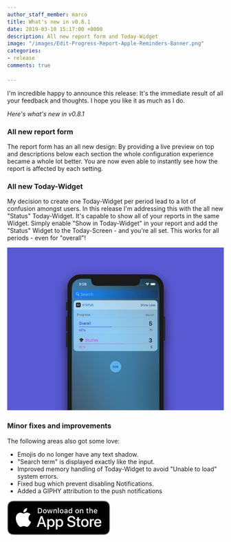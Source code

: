 ```yaml
---
author_staff_member: marco
title: What's new in v0.8.1
date: 2019-03-10 15:17:00 +0000
description: All new report form and Today-Widget
image: "/images/Edit-Progress-Report-Apple-Reminders-Banner.png"
categories:
- release
comments: true

---
```

I'm incredible happy to announce this release: It's the immediate result of all your feedback and thoughts. I hope you like it as much as I do.

_Here's what's new in v0.8.1_

### All new report form

The report form has an all new design: By providing a live preview on top and descriptions below each section the whole configuration experience became a whole lot better. You are now even able to instantly see how the report is affected by each setting.

### All new Today-Widget

My decision to create one Today-Widget per period lead to a lot of confusion amongst users. In this release I'm addressing this with the all new "Status" Today-Widget. It's capable to show all of your reports in the same Widget. Simply enable "Show in Today-Widget" in your report and add the "Status" Widget to the Today-Screen - and you're all set. This works for all periods - even for "overall"!

![](/images/Progress-for-Apple-Reminders-Widget-Banner.jpg)

### Minor fixes and improvements

The following areas also got some love:

* Emojis do no longer have any text shadow.
* "Search term" is displayed exactly like the input.
* Improved memory handling of Today-Widget to avoid "Unable to load" system errors.
* Fixed bug which prevent disabling Notifications.
* Added a GIPHY attribution to the push notifications

<p>
  <a href="https://itunes.apple.com/us/app/progress-for-apple-reminders/id1450818073?mt=8&ign-mpt=uo%3D2" target="_blank" class="appstore">
    <img src="/images/App_Store_Badge.svg" alt="Download on the App Store" />
  </a>
</p>